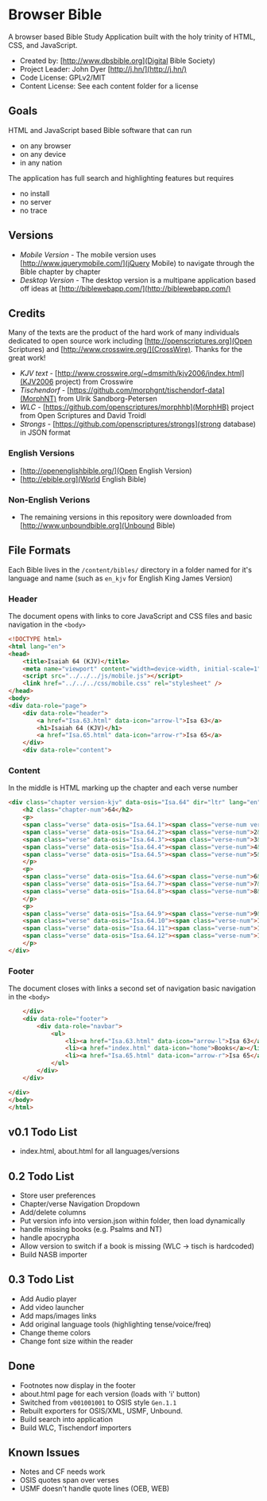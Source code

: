 # Browser Bible 

A browser based Bible Study Application built with the holy trinity of HTML, CSS, and JavaScript.

* Created by: [http://www.dbsbible.org](Digital Bible Society)
* Project Leader: John Dyer [http://j.hn/](http://j.hn/)
* Code License: GPLv2/MIT
* Content License: See each content folder for a license

## Goals

HTML and JavaScript based Bible software that can run

* on any browser
* on any device
* in any nation

The application has full search and highlighting features but requires

* no install
* no server
* no trace

## Versions

* *Mobile Version* - The mobile version uses [http://www.jquerymobile.com/](jQuery Mobile) to navigate through the Bible chapter by chapter
* *Desktop Version* - The desktop version is a multipane application based off ideas at [http://biblewebapp.com/](http://biblewebapp.com/)

## Credits

Many of the texts are the product of the hard work of many individuals dedicated to open
source work including [http://openscriptures.org](Open Scriptures) and [http://www.crosswire.org/](CrossWire). Thanks for the great work!

* *KJV text* - [http://www.crosswire.org/~dmsmith/kjv2006/index.html](KJV2006 project) from Crosswire
* *Tischendorf* - [https://github.com/morphgnt/tischendorf-data](MorphNT) from Ulrik Sandborg-Petersen 
* *WLC* - [https://github.com/openscriptures/morphhb](MorphHB) project from Open Scriptures and David Troidl
* *Strongs* - [https://github.com/openscriptures/strongs](strong database) in JSON format

### English Versions

* [http://openenglishbible.org/](Open English Version)
* [http://ebible.org](World English Bible)

### Non-English Verions

* The remaining versions in this repository were downloaded from [http://www.unboundbible.org](Unbound Bible)

## File Formats

Each Bible lives in the `/content/bibles/` directory in a folder named for it's language and name (such as `en_kjv` for English King James Version)

### Header

The document opens with links to core JavaScript and CSS files and basic navigation in the `<body>`

```html
<!DOCTYPE html>
<html lang="en">
<head>
	<title>Isaiah 64 (KJV)</title>
    <meta name="viewport" content="width=device-width, initial-scale=1" />
	<script src="../../../js/mobile.js"></script>
	<link href="../../../css/mobile.css" rel="stylesheet" />
</head>
<body>
<div data-role="page">
	<div data-role="header">
		<a href="Isa.63.html" data-icon="arrow-l">Isa 63</a>
		<h1>Isaiah 64 (KJV)</h1>
		<a href="Isa.65.html" data-icon="arrow-r">Isa 65</a>
	</div>
	<div data-role="content">
```


### Content

In the middle is HTML marking up the chapter and each verse number

```html
<div class="chapter version-kjv" data-osis="Isa.64" dir="ltr" lang="en">
	<h2 class="chapter-num">64</h2>
	<p>
	<span class="verse" data-osis="Isa.64.1"><span class="verse-num verse-1">1&nbsp;</span><span class="word" data-lemma="strong:H3863">Oh</span> <span class="word" data-lemma="strong:H7167">that thou wouldest rend</span> <span class="word" data-lemma="strong:H8064">the heavens</span> <span class="word" data-lemma="strong:H3381">that thou wouldest come down</span> <span class="word" data-lemma="strong:H2022">that the mountains</span> <span class="word" data-lemma="strong:H2151">might flow down</span> <span class="word" data-lemma="strong:H6440">at thy presence</span> </span>
	<span class="verse" data-osis="Isa.64.2"><span class="verse-num">2&nbsp;</span><span class="word" data-lemma="strong:H2003">the melting</span> <span class="word" data-lemma="strong:H0784">fire</span> <span class="word" data-lemma="strong:H6919">burneth</span> <span class="word" data-lemma="strong:H0784">the fire</span> <span class="word" data-lemma="strong:H4325">causeth the waters</span> <span class="word" data-lemma="strong:H1158">to boil</span> <span class="word" data-lemma="strong:H8034">to make thy name</span> <span class="word" data-lemma="strong:H3045">known</span> <span class="word" data-lemma="strong:H6862">to thine adversaries</span> <span class="word" data-lemma="strong:H1471">the nations</span> <span class="word" data-lemma="strong:H7264">may tremble</span> <span class="word" data-lemma="strong:H6440">at thy presence</span> </span>
	<span class="verse" data-osis="Isa.64.3"><span class="verse-num">3&nbsp;</span><span class="word" data-lemma="strong:H6213">When thou didst</span> <span class="word" data-lemma="strong:H3372">terrible things</span> <span class="word" data-lemma="strong:H6960">we looked</span> <span class="word" data-lemma="strong:H3381">not for, thou camest down</span> <span class="word" data-lemma="strong:H2022">the mountains</span> <span class="word" data-lemma="strong:H2151">flowed down</span> <span class="word" data-lemma="strong:H6440">at thy presence</span> </span>
	<span class="verse" data-osis="Isa.64.4"><span class="verse-num">4&nbsp;</span><span class="word" data-lemma="strong:H5769">For since the beginning of the world</span> <span class="word" data-lemma="strong:H8085">have not heard</span> <span class="word" data-lemma="strong:H0238">nor perceived by the ear</span> <span class="word" data-lemma="strong:H5869">neither hath the eye</span> <span class="word" data-lemma="strong:H7200">seen</span> <span class="word" data-lemma="strong:H0430">O God</span> <span class="word" data-lemma="strong:H2108">beside</span> <span class="word" data-lemma="strong:H6213">he hath prepared</span> <span class="word" data-lemma="strong:H2442">for him that waiteth</span> </span>
	<span class="verse" data-osis="Isa.64.5"><span class="verse-num">5&nbsp;</span><span class="word" data-lemma="strong:H6293">Thou meetest</span> <span class="word" data-lemma="strong:H7797">him that rejoiceth</span> <span class="word" data-lemma="strong:H6213">and worketh</span> <span class="word" data-lemma="strong:H6664">righteousness</span> <span class="word" data-lemma="strong:H2142">remember</span> <span class="word" data-lemma="strong:H1870">thee in thy ways</span> <span class="word" data-lemma="strong:H7107">behold, thou art wroth</span> <span class="word" data-lemma="strong:H2398">for we have sinned</span> <span class="word" data-lemma="strong:H5769">in those is continuance</span> <span class="word" data-lemma="strong:H3467">and we shall be saved</span> </span>
	</p>
	<p>
	<span class="verse" data-osis="Isa.64.6"><span class="verse-num">6&nbsp;</span><span class="word" data-lemma="strong:H2931">But we are all as an unclean</span> <span class="word" data-lemma="strong:H6666">and all our righteousnesses</span> <span class="word" data-lemma="strong:H5708">as filthy</span> <span class="word" data-lemma="strong:H0899">rags</span> <span class="word" data-lemma="strong:H1101">and we all do fade</span> <span class="word" data-lemma="strong:H5929">as a leaf</span> <span class="word" data-lemma="strong:H5771">and our iniquities</span> <span class="word" data-lemma="strong:H7307">like the wind</span> <span class="word" data-lemma="strong:H5375">have taken us away</span> </span>
	<span class="verse" data-osis="Isa.64.7"><span class="verse-num">7&nbsp;</span><span class="word" data-lemma="strong:H7121">none that calleth</span> <span class="word" data-lemma="strong:H8034">upon thy name</span> <span class="word" data-lemma="strong:H5782">that stirreth up</span> <span class="word" data-lemma="strong:H2388">himself to take hold</span> <span class="word" data-lemma="strong:H5641">of thee: for thou hast hid</span> <span class="word" data-lemma="strong:H6440">thy face</span> <span class="word" data-lemma="strong:H4127">from us, and hast consumed</span> <span class="word" data-lemma="strong:H3027">us, because</span> <span class="word" data-lemma="strong:H5771">of our iniquities</span> </span>
	<span class="verse" data-osis="Isa.64.8"><span class="verse-num">8&nbsp;</span><span class="word" data-lemma="strong:H0001">our father</span> <span class="word" data-lemma="strong:H2563">the clay</span> <span class="word" data-lemma="strong:H3335">and thou our potter</span> <span class="word" data-lemma="strong:H4639">the work</span> <span class="word" data-lemma="strong:H3027">of thy hand</span> </span>
	</p>
	<p>	
	<span class="verse" data-osis="Isa.64.9"><span class="verse-num">9&nbsp;</span><span class="word" data-lemma="strong:H7107">Be not wroth</span> <span class="word" data-lemma="strong:H3966">very sore</span> <span class="word" data-lemma="strong:H2142">neither remember</span> <span class="word" data-lemma="strong:H5771">iniquity</span> <span class="word" data-lemma="strong:H5703">for ever</span> <span class="word" data-lemma="strong:H5027">behold, see</span> <span class="word" data-lemma="strong:H5971">all thy people</span> </span>
	<span class="verse" data-osis="Isa.64.10"><span class="verse-num">10&nbsp;</span><span class="word" data-lemma="strong:H6944">Thy holy</span> <span class="word" data-lemma="strong:H5892">cities</span> <span class="word" data-lemma="strong:H4057">are a wilderness</span> <span class="word" data-lemma="strong:H6726">Zion</span> <span class="word" data-lemma="strong:H4057">is a wilderness</span> <span class="word" data-lemma="strong:H3389">Jerusalem</span> <span class="word" data-lemma="strong:H8077">a desolation</span> </span>
	<span class="verse" data-osis="Isa.64.11"><span class="verse-num">11&nbsp;</span><span class="word" data-lemma="strong:H6944">Our holy</span> <span class="word" data-lemma="strong:H8597">and our beautiful</span> <span class="word" data-lemma="strong:H1004">house</span> <span class="word" data-lemma="strong:H0001">where our fathers</span> <span class="word" data-lemma="strong:H1984">praised</span> <span class="word" data-lemma="strong:H8316">thee, is burned up</span> <span class="word" data-lemma="strong:H0784">with fire</span> <span class="word" data-lemma="strong:H4261">and all our pleasant things</span> <span class="word" data-lemma="strong:H2723">are laid waste</span> </span>
	<span class="verse" data-osis="Isa.64.12"><span class="verse-num">12&nbsp;</span><span class="word" data-lemma="strong:H0662">Wilt thou refrain</span> <span class="word" data-lemma="strong:H2814">wilt thou hold thy peace</span> <span class="word" data-lemma="strong:H6031">and afflict</span> <span class="word" data-lemma="strong:H3966">us very sore</span> </span>
	</p>
</div>
```

### Footer

The document closes with links a second set of navigation basic navigation in the `<body>`

```html
	</div>
	<div data-role="footer">	
		<div data-role="navbar">
			<ul>
				<li><a href="Isa.63.html" data-icon="arrow-l">Isa 63</a></li>
				<li><a href="index.html" data-icon="home">Books</a></li>
				<li><a href="Isa.65.html" data-icon="arrow-r">Isa 65</a></li>
			</ul>
		</div>
	</div>

</div>
</body>
</html>
```

## v0.1 Todo List

* index.html, about.html for all languages/versions

## 0.2 Todo List

* Store user preferences
* Chapter/verse Navigation Dropdown
* Add/delete columns
* Put version info into version.json within folder, then load dynamically
* handle missing books (e.g. Psalms and NT)
* handle apocrypha
* Allow version to switch if a book is missing (WLC -> tisch is hardcoded)
* Build NASB importer

## 0.3 Todo List

* Add Audio player
* Add video launcher
* Add maps/images links
* Add original language tools (highlighting tense/voice/freq)
* Change theme colors
* Change font size within the reader

## Done

* Footnotes now display in the footer
* about.html page for each version (loads with 'i' button)
* Switched from `v001001001` to OSIS style `Gen.1.1`
* Rebuilt exporters for OSIS/XML, USMF, Unbound.
* Build search into application
* Build WLC, Tischendorf importers

## Known Issues

* Notes and CF needs work
* OSIS quotes span over verses
* USMF doesn't handle quote lines (OEB, WEB)